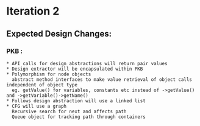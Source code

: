 Iteration 2
===========

Expected Design Changes:
------------------------

  ### PKB :  
  
    * API calls for design abstractions will return pair values  
    * Design extractor will be encapsulated within PKB  
    * Polymorphism for node objects  
      abstract method interfaces to make value retrieval of object calls independent of object type  
      eg. getValue() for variables, constants etc instead of ->getValue() and ->getVariable()->getName()  
    * Follows design abstraction will use a linked list  
    * CFG will use a graph  
      Recursive search for next and affects path  
      Queue object for tracking path through containers  
    
    
